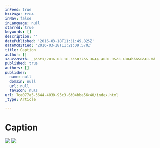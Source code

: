 ```yaml
---
inFeed: true
hasPage: true
inNav: false
inLanguage: null
starred: true
keywords: []
description: ''
datePublished: '2016-03-18T11:21:49.825Z'
dateModified: '2016-03-18T11:21:09.570Z'
title: Caption
author: []
sourcePath: _posts/2016-03-18-7ca077a5-3644-4030-95c3-6304bba56c40.md
published: true
authors: []
publisher:
  name: null
  domain: null
  url: null
  favicon: null
url: 7ca077a5-3644-4030-95c3-6304bba56c40/index.html
_type: Article

---
```

# Caption
![](https://the-grid-user-content.s3-us-west-2.amazonaws.com/08613a71-a276-4204-aa6b-dc49580dc1f4.jpg)
![](https://the-grid-user-content.s3-us-west-2.amazonaws.com/bb44d7f1-e8c7-4187-862b-9cf15367505f.jpg)